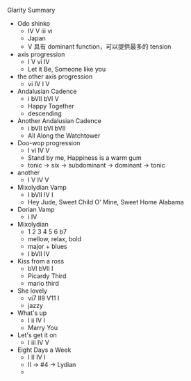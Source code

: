 Glarity Summary
* Odo shinko
	* IV V iii vi
	* Japan
	* V 具有 dominant function，可以提供最多的 tension
* axis progression
	* I V vi IV
	* Let it Be, Someone like you
* the other axis progression
	* vi IV I V
* Andalusian Cadence
	* i bVII bVI V 
	* Happy Together
	* descending
* Another Andalusian Cadence
	* i bVII bVI bVII
	* All Along the Watchtower
* Doo-wop progression
	* I vi IV V
	* Stand by me, Happiness is a warm gum
	* tonic -> six -> subdominant -> dominant -> tonic
* another
	* I V IV V
* Mixolydian Vamp
	* I bVII IV I
	* Hey Jude, Sweet Child O' Mine, Sweet Home Alabama
* Dorian Vamp
	* i IV
* Mixolydian
	* 1 2 3 4 5 6 b7
	* mellow, relax, bold
	* major + blues
	* I bVII IV
* Kiss from a ross
	* bVI bVII I
	* Picardy Third
	* mario third
* She lovely
	* vi7 II9 V11 I
	* jazzy
* What's up
	* I ii IV I
	* Marry You
* Let's get it on
	* I iii IV V
* Eight Days a Week
	* I II IV I
	* II -> #4 -> Lydian
	* 